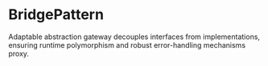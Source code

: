 # BridgePattern
Adaptable abstraction gateway decouples interfaces from implementations, ensuring runtime polymorphism and robust error-handling mechanisms proxy.

